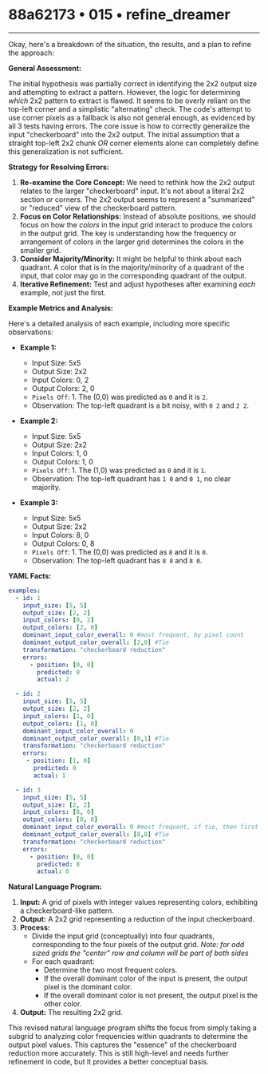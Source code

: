 # 88a62173 • 015 • refine_dreamer

---
Okay, here's a breakdown of the situation, the results, and a plan to refine the approach:

**General Assessment:**

The initial hypothesis was partially correct in identifying the 2x2 output size and attempting to extract a pattern. However, the logic for determining *which* 2x2 pattern to extract is flawed. It seems to be overly reliant on the top-left corner and a simplistic "alternating" check. The code's attempt to use corner pixels as a fallback is also not general enough, as evidenced by all 3 tests having errors. The core issue is how to correctly generalize the input "checkerboard" into the 2x2 output. The initial assumption that a straight top-left 2x2 chunk *OR* corner elements alone can completely define this generalization is not sufficient.

**Strategy for Resolving Errors:**

1.  **Re-examine the Core Concept:** We need to rethink how the 2x2 output relates to the larger "checkerboard" input. It's not about a literal 2x2 section *or* corners. The 2x2 output seems to represent a "summarized" or "reduced" view of the checkerboard pattern.
2.  **Focus on Color Relationships:** Instead of absolute positions, we should focus on how the *colors* in the input grid interact to produce the colors in the output grid.  The key is understanding how the frequency or arrangement of colors in the larger grid determines the colors in the smaller grid.
3.  **Consider Majority/Minority:** It might be helpful to think about each quadrant. A color that is in the majority/minority of a quadrant of the input, that color may go in the corresponding quadrant of the output.
4.  **Iterative Refinement:** Test and adjust hypotheses after examining *each* example, not just the first.

**Example Metrics and Analysis:**

Here's a detailed analysis of each example, including more specific observations:

*   **Example 1:**

    *   Input Size: 5x5
    *   Output Size: 2x2
    *   Input Colors: 0, 2
    *   Output Colors: 2, 0
    *   `Pixels Off`: 1.  The (0,0) was predicted as `0` and it is `2`.
    *   Observation: The top-left quadrant is a bit noisy, with `0 2` and `2 2`.
*   **Example 2:**

    *   Input Size: 5x5
    *   Output Size: 2x2
    *   Input Colors: 1, 0
    *   Output Colors: 1, 0
    *   `Pixels Off`: 1. The (1,0) was predicted as `0` and it is `1`.
    *   Observation: The top-left quadrant has `1 0` and `0 1`, no clear majority.

*   **Example 3:**

    *   Input Size: 5x5
    *   Output Size: 2x2
    *   Input Colors: 8, 0
    *   Output Colors: 0, 8
    *   `Pixels Off`: 1. The (0,0) was predicted as `8` and it is `0`.
    *   Observation: The top-left quadrant has `8 8` and `8 0`.

**YAML Facts:**

```yaml
examples:
  - id: 1
    input_size: [5, 5]
    output_size: [2, 2]
    input_colors: [0, 2]
    output_colors: [2, 0]
    dominant_input_color_overall: 0 #most frequent, by pixel count
    dominant_output_color_overall: [2,0] #Tie
    transformation: "checkerboard reduction"
    errors:
      - position: [0, 0]
        predicted: 0
        actual: 2

  - id: 2
    input_size: [5, 5]
    output_size: [2, 2]
    input_colors: [1, 0]
    output_colors: [1, 0]
    dominant_input_color_overall: 0
    dominant_output_color_overall: [0,1] #Tie
    transformation: "checkerboard reduction"
    errors:
     - position: [1, 0]
       predicted: 0
       actual: 1

  - id: 3
    input_size: [5, 5]
    output_size: [2, 2]
    input_colors: [8, 0]
    output_colors: [0, 8]
    dominant_input_color_overall: 0 #most frequent, if tie, then first occurring color
    dominant_output_color_overall: [8,0] #Tie
    transformation: "checkerboard reduction"
    errors:
      - position: [0, 0]
        predicted: 8
        actual: 0
```

**Natural Language Program:**

1.  **Input:** A grid of pixels with integer values representing colors, exhibiting a checkerboard-like pattern.
2.  **Output:** A 2x2 grid representing a reduction of the input checkerboard.
3.  **Process:**
    *   Divide the input grid (conceptually) into four quadrants, corresponding to the four pixels of the output grid. *Note: for odd sized grids the "center" row and column will be part of both sides*
    *   For each quadrant:
        *   Determine the two most frequent colors.
        *   If the overall dominant color of the input is present, the output pixel is the dominant color.
        *   If the overall dominant color is not present, the output pixel is the other color.
4.  **Output:** The resulting 2x2 grid.

This revised natural language program shifts the focus from simply taking a subgrid to analyzing color frequencies within quadrants to determine the output pixel values. This captures the "essence" of the checkerboard reduction more accurately. This is still high-level and needs further refinement in code, but it provides a better conceptual basis.

